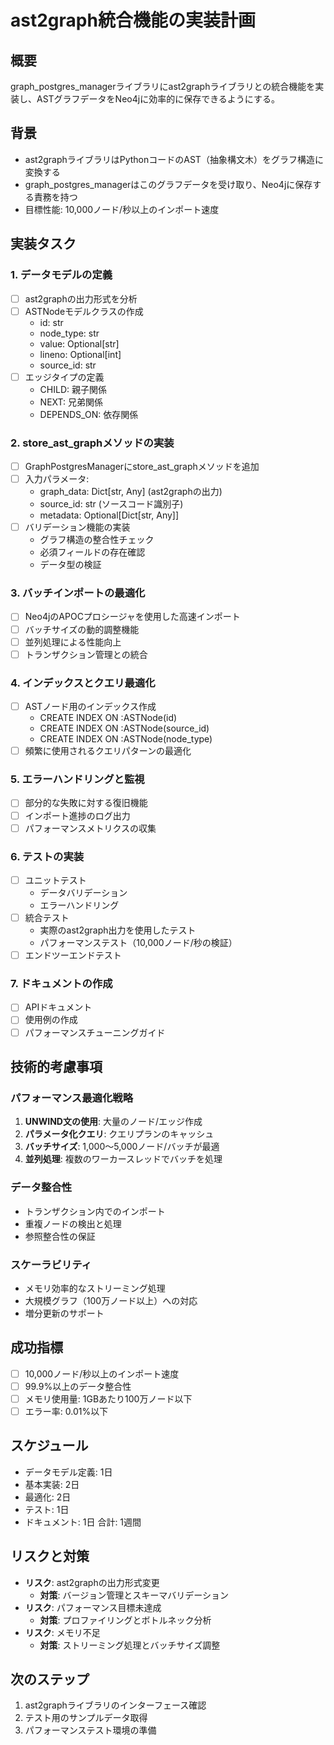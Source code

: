 # ast2graph統合機能の実装計画

## 概要
graph_postgres_managerライブラリにast2graphライブラリとの統合機能を実装し、ASTグラフデータをNeo4jに効率的に保存できるようにする。

## 背景
- ast2graphライブラリはPythonコードのAST（抽象構文木）をグラフ構造に変換する
- graph_postgres_managerはこのグラフデータを受け取り、Neo4jに保存する責務を持つ
- 目標性能: 10,000ノード/秒以上のインポート速度

## 実装タスク

### 1. データモデルの定義
- [ ] ast2graphの出力形式を分析
- [ ] ASTNodeモデルクラスの作成
  - id: str
  - node_type: str
  - value: Optional[str]
  - lineno: Optional[int]
  - source_id: str
- [ ] エッジタイプの定義
  - CHILD: 親子関係
  - NEXT: 兄弟関係
  - DEPENDS_ON: 依存関係

### 2. store_ast_graphメソッドの実装
- [ ] GraphPostgresManagerにstore_ast_graphメソッドを追加
- [ ] 入力パラメータ:
  - graph_data: Dict[str, Any] (ast2graphの出力)
  - source_id: str (ソースコード識別子)
  - metadata: Optional[Dict[str, Any]]
- [ ] バリデーション機能の実装
  - グラフ構造の整合性チェック
  - 必須フィールドの存在確認
  - データ型の検証

### 3. バッチインポートの最適化
- [ ] Neo4jのAPOCプロシージャを使用した高速インポート
- [ ] バッチサイズの動的調整機能
- [ ] 並列処理による性能向上
- [ ] トランザクション管理との統合

### 4. インデックスとクエリ最適化
- [ ] ASTノード用のインデックス作成
  - CREATE INDEX ON :ASTNode(id)
  - CREATE INDEX ON :ASTNode(source_id)
  - CREATE INDEX ON :ASTNode(node_type)
- [ ] 頻繁に使用されるクエリパターンの最適化

### 5. エラーハンドリングと監視
- [ ] 部分的な失敗に対する復旧機能
- [ ] インポート進捗のログ出力
- [ ] パフォーマンスメトリクスの収集

### 6. テストの実装
- [ ] ユニットテスト
  - データバリデーション
  - エラーハンドリング
- [ ] 統合テスト
  - 実際のast2graph出力を使用したテスト
  - パフォーマンステスト（10,000ノード/秒の検証）
- [ ] エンドツーエンドテスト

### 7. ドキュメントの作成
- [ ] APIドキュメント
- [ ] 使用例の作成
- [ ] パフォーマンスチューニングガイド

## 技術的考慮事項

### パフォーマンス最適化戦略
1. **UNWIND文の使用**: 大量のノード/エッジ作成
2. **パラメータ化クエリ**: クエリプランのキャッシュ
3. **バッチサイズ**: 1,000〜5,000ノード/バッチが最適
4. **並列処理**: 複数のワーカースレッドでバッチを処理

### データ整合性
- トランザクション内でのインポート
- 重複ノードの検出と処理
- 参照整合性の保証

### スケーラビリティ
- メモリ効率的なストリーミング処理
- 大規模グラフ（100万ノード以上）への対応
- 増分更新のサポート

## 成功指標
- [ ] 10,000ノード/秒以上のインポート速度
- [ ] 99.9%以上のデータ整合性
- [ ] メモリ使用量: 1GBあたり100万ノード以下
- [ ] エラー率: 0.01%以下

## スケジュール
- データモデル定義: 1日
- 基本実装: 2日
- 最適化: 2日
- テスト: 1日
- ドキュメント: 1日
合計: 1週間

## リスクと対策
- **リスク**: ast2graphの出力形式変更
  - **対策**: バージョン管理とスキーマバリデーション
- **リスク**: パフォーマンス目標未達成
  - **対策**: プロファイリングとボトルネック分析
- **リスク**: メモリ不足
  - **対策**: ストリーミング処理とバッチサイズ調整

## 次のステップ
1. ast2graphライブラリのインターフェース確認
2. テスト用のサンプルデータ取得
3. パフォーマンステスト環境の準備